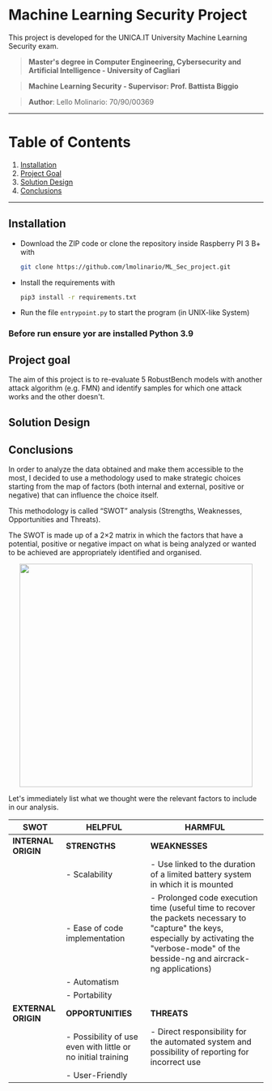 # Machine Learning Security Project
This project is developed for the UNICA.IT University Machine Learning Security exam. 

> **Master's degree in Computer Engineering, Cybersecurity and Artificial Intelligence - University of Cagliari**

> **Machine Learning Security - Supervisor: Prof. Battista Biggio**

> **Author**: Lello Molinario: 70/90/00369


***
# Table of Contents
1. [Installation](#installation)
2. [Project Goal](#project-goal)
4. [Solution Design](#solution-design)
5. [Conclusions](#conclusions)


***
## Installation

- Download the ZIP code or clone the repository inside Raspberry PI 3 B+ with
  ```bash
  git clone https://github.com/lmolinario/ML_Sec_project.git
  ```
- Install the requirements with

  ```bash
  pip3 install -r requirements.txt
  ```

- Run the file `entrypoint.py` to start the program (in UNIX-like System)

### Before run ensure yor are installed Python 3.9 

## Project goal
The aim of this project is to re-evaluate 5 RobustBench models with another attack algorithm (e.g. FMN) and identify samples for which one attack works and the other doesn't. 


## Solution Design



## Conclusions

In order to analyze the data obtained and make them accessible to the most, I decided to use a methodology used to make strategic choices starting from the map of factors (both internal and external, positive or negative) that can influence the choice itself.


This methodology is called “SWOT” analysis (Strengths, Weaknesses, Opportunities and Threats).

The SWOT is made up of a 2×2 matrix in which the factors that have a potential, positive or negative impact on what is being analyzed or wanted to be achieved are appropriately identified and organised.
  <p align="center">
  <img width="460" height="440" src="images/SWOT.png">
</p>

Let's immediately list what we thought were the relevant factors to include in our analysis.

<div align="center">

| SWOT                | HELPFUL                                                      | HARMFUL                                                                                                                                                                                          |
|---------------------|--------------------------------------------------------------|--------------------------------------------------------------------------------------------------------------------------------------------------------------------------------------------------|
| **INTERNAL ORIGIN** | **STRENGTHS**                                                | **WEAKNESSES**                                                                                                                                                                                   |
|                     | - Scalability                                                | - Use linked to the duration of a limited battery system in which it is mounted                                                                                                                  |
|                     | - Ease of code implementation                                | - Prolonged code execution time (useful time to recover the packets necessary to "capture" the keys, especially by activating the "verbose-mode" of the besside-ng and aircrack-ng applications) |
|                     | - Automatism                                                 |                                                                                                                                                                                                  |
|                     | - Portability                                                |                                                                                                                                                                                                  |
| **EXTERNAL ORIGIN** | **OPPORTUNITIES**                                            | **THREATS**                                                                                                                                                                                      |
|                     | - Possibility of use even with little or no initial training | - Direct responsibility for the automated system and possibility of reporting for incorrect use                                                                                                  |
|                     | - User-Friendly                                              |                                                                                                                                                                                                  |

</div>

